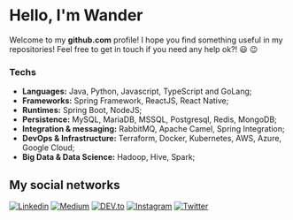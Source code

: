 # Hello, I'm Wander

Welcome to my **github.com** profile! I hope you find something useful in my repositories! Feel free to get in touch if you need any help ok?! :smiley: :wink:

### Techs

- **Languages:** Java, Python, Javascript, TypeScript and GoLang;
- **Frameworks:** Spring Framework, ReactJS, React Native;
- **Runtimes:** Spring Boot, NodeJS;
- **Persistence:** MySQL, MariaDB, MSSQL, Postgresql, Redis, MongoDB;
- **Integration & messaging:** RabbitMQ, Apache Camel, Spring Integration;
- **DevOps & Infrastructure:** Terraform, Docker, Kubernetes, AWS, Azure, Google Cloud;
- **Big Data & Data Science:** Hadoop, Hive, Spark;

## My social networks
[![Linkedin](https://img.shields.io/badge/LinkedIn-0077B5?style=for-the-badge&logo=linkedin&logoColor=white)](https://www.linkedin.com/in/wfercosta/)
[![Medium](https://img.shields.io/badge/Medium-12100E?style=for-the-badge&logo=medium&logoColor=white)](https://medium.com/@wfercosta/)
[![DEV.to](https://img.shields.io/badge/dev.to-0A0A0A?style=for-the-badge&logo=dev.to&logoColor=white)](https://dev.to/wfercosta)
[![Instagram](https://img.shields.io/badge/Instagram-E4405F?style=for-the-badge&logo=instagram&logoColor=white)](https://instagram.com/wfercosta)
[![Twitter](https://img.shields.io/badge/Twitter-1DA1F2?style=for-the-badge&logo=twitter&logoColor=white)](https://twitter.com/wfercosta)


